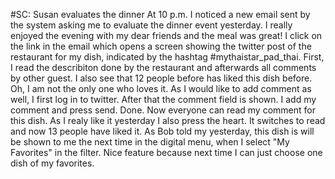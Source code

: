 #SC: Susan evaluates the dinner
At 10 p.m. I noticed a new email sent by the system asking me to evaluate the dinner event yesterday. I really enjoyed the evening with my dear friends and the meal was great! I click on the link in the email which opens a screen showing the twitter post of the restaurant for my dish, indicated by the hashtag #mythaistar_pad_thai. First, I read the describiton done by the restaurant and afterwards all comments by other guest. I also see that 12 people before has liked this dish before. Oh, I am not the only one who loves it. As I would like to add comment as well, I first log in to twitter. After that the comment field is shown. I add my comment and press send. Done. Now everyone can read my comment for this dish. As I realy like it yesterday I also press the heart. It switches to read and now 13 people have liked it. As Bob told my yesterday, this dish is will be shown to me the next time in the digital menu, when I select "My Favorites" in the filter. Nice feature because next time I can just choose one dish of my favorites.  



